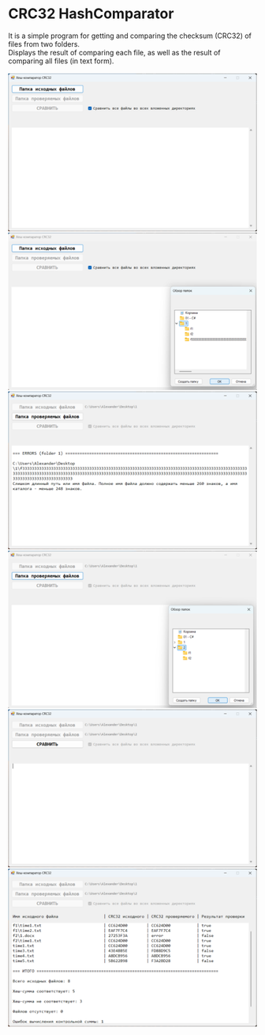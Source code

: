 # CRC32 HashComparator
 It is a simple program for getting and comparing the checksum (CRC32) of files from two folders. \
 Displays the result of comparing each file, as well as the result of comparing all files (in text form). \
\
![IMG1](README_IMG/1.png)
\
![IMG2](README_IMG/2.png)
\
![IMG3](README_IMG/3.png)
\
![IMG4](README_IMG/4.png)
\
![IMG5](README_IMG/5.png)
\
![IMG6](README_IMG/6.png)